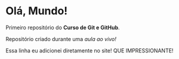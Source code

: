 # Olá, Mundo!
 Primeiro repositório do **Curso de Git e GitHub**.

 Repositório criado durante uma *aula ao vivo!*

Essa linha eu adicionei diretamente no site! QUE IMPRESSIONANTE!
